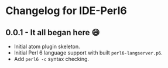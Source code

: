 # Changelog for IDE-Perl6

## 0.0.1 - It all began here :smile:
* Initial atom plugin skeleton.
* Initial Perl 6 language support with built `perl6-langserver.p6`.
* Add `perl6 -c` syntax checking.
